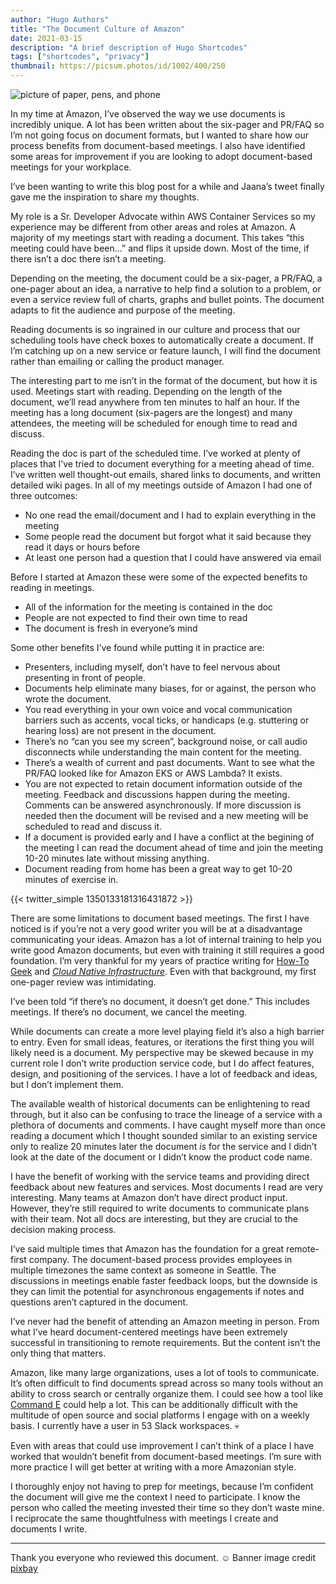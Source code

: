 ```yaml
---
author: "Hugo Authors"
title: "The Document Culture of Amazon"
date: 2021-03-15
description: "A brief description of Hugo Shortcodes"
tags: ["shortcodes", "privacy"]
thumbnail: https://picsum.photos/id/1002/400/250
---
```


![picture of paper, pens, and phone](https://d33wubrfki0l68.cloudfront.net/85b6553da921436414e2874a47909dda3ac32ea0/a6fdb/img/documents-banner.jpg)

In my time at Amazon, I’ve observed the way we use documents is incredibly unique. A lot has been written about the six-pager and PR/FAQ so I’m not going focus on document formats, but I wanted to share how our process benefits from document-based meetings. I also have identified some areas for improvement if you are looking to adopt document-based meetings for your workplace.

I’ve been wanting to write this blog post for a while and Jaana’s tweet finally gave me the inspiration to share my thoughts.

My role is a Sr. Developer Advocate within AWS Container Services so my experience may be different from other areas and roles at Amazon. A majority of my meetings start with reading a document. This takes “this meeting could have been…” and flips it upside down. Most of the time, if there isn’t a doc there isn’t a meeting.

Depending on the meeting, the document could be a six-pager, a PR/FAQ, a one-pager about an idea, a narrative to help find a solution to a problem, or even a service review full of charts, graphs and bullet points. The document adapts to fit the audience and purpose of the meeting.

Reading documents is so ingrained in our culture and process that our scheduling tools have check boxes to automatically create a document. If I’m catching up on a new service or feature launch, I will find the document rather than emailing or calling the product manager.

The interesting part to me isn’t in the format of the document, but how it is used. Meetings start with reading. Depending on the length of the document, we’ll read anywhere from ten minutes to half an hour. If the meeting has a long document (six-pagers are the longest) and many attendees, the meeting will be scheduled for enough time to read and discuss.

Reading the doc is part of the scheduled time. I’ve worked at plenty of places that I’ve tried to document everything for a meeting ahead of time. I’ve written well thought-out emails, shared links to documents, and written detailed wiki pages. In all of my meetings outside of Amazon I had one of three outcomes:

- No one read the email/document and I had to explain everything in the meeting
- Some people read the document but forgot what it said because they read it days or hours before
- At least one person had a question that I could have answered via email

Before I started at Amazon these were some of the expected benefits to reading in meetings.

- All of the information for the meeting is contained in the doc
- People are not expected to find their own time to read
- The document is fresh in everyone’s mind

Some other benefits I’ve found while putting it in practice are:

- Presenters, including myself, don’t have to feel nervous about presenting in front of people.
- Documents help eliminate many biases, for or against, the person who wrote the document.
- You read everything in your own voice and vocal communication barriers such as accents, vocal ticks, or handicaps (e.g. stuttering or hearing loss) are not present in the document.
- There’s no “can you see my screen”, background noise, or call audio disconnects while understanding the main content for the meeting.
- There’s a wealth of current and past documents. Want to see what the PR/FAQ looked like for Amazon EKS or AWS Lambda? It exists.
- You are not expected to retain document information outside of the meeting. Feedback and discussions happen during the meeting. Comments can be answered asynchronously. If more discussion is needed then the document will be revised and a new meeting will be scheduled to read and discuss it.
- If a document is provided early and I have a conflict at the begining of the meeting I can read the document ahead of time and join the meeting 10-20 minutes late without missing anything.
- Document reading from home has been a great way to get 10-20 minutes of exercise in.



{{< twitter_simple 1350133181316431872 >}}

There are some limitations to document based meetings. The first I have noticed is if you’re not a very good writer you will be at a disadvantage communicating your ideas. Amazon has a lot of internal training to help you write good Amazon documents, but even with training it still requires a good foundation. I’m very thankful for my years of practice writing for [How-To Geek](https://www.howtogeek.com/author/rothgar/) and *[Cloud Native Infrastructure](https://www.cnibook.info/)*. Even with that background, my first one-pager review was intimidating.

I’ve been told “if there’s no document, it doesn’t get done.” This includes meetings. If there’s no document, we cancel the meeting.

While documents can create a more level playing field it’s also a high barrier to entry. Even for small ideas, features, or iterations the first thing you will likely need is a document. My perspective may be skewed because in my current role I don’t write production service code, but I do affect features, design, and positioning of the services. I have a lot of feedback and ideas, but I don’t implement them.

The available wealth of historical documents can be enlightening to read through, but it also can be confusing to trace the lineage of a service with a plethora of documents and comments. I have caught myself more than once reading a document which I thought sounded similar to an existing service only to realize 20 minutes later the document *is* for the service and I didn’t look at the date of the document or I didn’t know the product code name.

I have the benefit of working with the service teams and providing direct feedback about new features and services. Most documents I read are very interesting. Many teams at Amazon don’t have direct product input. However, they’re still required to write documents to communicate plans with their team. Not all docs are interesting, but they are crucial to the decision making process.

I’ve said multiple times that Amazon has the foundation for a great remote-first company. The document-based process provides employees in multiple timezones the same context as someone in Seattle. The discussions in meetings enable faster feedback loops, but the downside is they can limit the potential for asynchronous engagements if notes and questions aren’t captured in the document.

I’ve never had the benefit of attending an Amazon meeting in person. From what I’ve heard document-centered meetings have been extremely successful in transitioning to remote requirements. But the content isn’t the only thing that matters.

Amazon, like many large organizations, uses a lot of tools to communicate. It’s often difficult to find documents spread across so many tools without an ability to cross search or centrally organize them. I could see how a tool like [Command E](https://getcommande.com/) could help a lot. This can be additionally difficult with the multitude of open source and social platforms I engage with on a weekly basis. I currently have a user in 53 Slack workspaces. 💀

Even with areas that could use improvement I can’t think of a place I have worked that wouldn’t benefit from document-based meetings. I’m sure with more practice I will get better at writing with a more Amazonian style.

I thoroughly enjoy not having to prep for meetings, because I’m confident the document will give me the context I need to participate. I know the person who called the meeting invested their time so they don’t waste mine. I reciprocate the same thoughtfulness with meetings I create and documents I write.

------

Thank you everyone who reviewed this document. ☺️ Banner image credit [pixbay](https://pixabay.com/illustrations/paper-messy-notes-abstract-3033204/)
